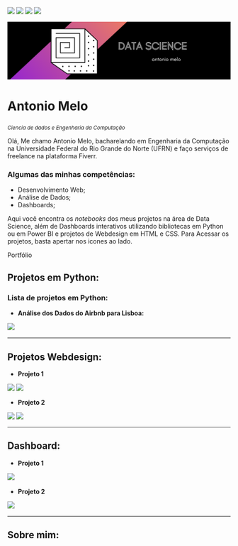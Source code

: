 <a href='https://www.linkedin.com/in/antonio-melo-6b3927201/'><img src="https://img.shields.io/badge/LinkedIn-0077B5?style=for-the-badge&logo=linkedin&logoColor=white"></a>
<a href='https://www.fiverr.com/users/antonio26_/seller_dashboard'><img src="https://img.shields.io/badge/fiverr-1DBF73?style=for-the-badge&amp;logo=fiverr&amp;logoColor=white"></a> 
<a href="https://medium.com/@antoniomlo"><img src="https://img.shields.io/badge/Medium-12100E?style=for-the-badge&logo=medium&logoColor=white"></a>
<a href='https://github.com/antoniomlo'><img src="https://img.shields.io/badge/GitHub-100000?style=for-the-badge&logo=github&logoColor=white"></a>

<p align="center">
  <img src="/img/DATA SCIENCE (1).png" >
</p>

# Antonio Melo
<sub>*Ciencia de dados e Engenharia da Computação*</sub>


Olá,
Me chamo Antonio Melo, bacharelando em Engenharia da Computação na Universidade Federal do Rio Grande do Norte (UFRN) e faço serviços de freelance na plataforma Fiverr.

### **Algumas das minhas competências:**

* Desenvolvimento Web;
* Análise de Dados;
* Dashboards;

Aqui você encontra os *notebooks* dos meus projetos na área de Data Science, além de Dashboards interativos utilizando bibliotecas em Python ou em Power BI e projetos de Webdesign em HTML e CSS. Para Acessar os projetos, basta apertar nos icones ao lado.

<p>Portfólio</p>

## Projetos em Python:

### Lista de projetos em Python:

* **Análise dos Dados do Airbnb para Lisboa:** 
<p><a href='https://github.com/antoniomelo26/Data_Science/blob/main/Analisando_os_Dados_do_Airbnb.ipynb'><img padding-left= "50px" src="https://img.shields.io/badge/Jupyter-F37626.svg?&amp;style=for-the-badge&amp;logo=Jupyter&amp;logoColor=white"></a></p>

---

## Projetos Webdesign:

* **Projeto 1** 
<p><a href='https://www.linkedin.com/in/antonio-melo-6b3927201/'><img src="https://img.shields.io/badge/CSS3-1572B6?style=for-the-badge&logo=css3&logoColor=white"></a>
<a href='https://www.linkedin.com/in/antonio-melo-6b3927201/'><img src="https://img.shields.io/badge/HTML5-E34F26?style=for-the-badge&logo=html5&logoColor=white"></a></p>

* **Projeto 2** 
<p><a href='https://www.linkedin.com/in/antonio-melo-6b3927201/'><img src="https://img.shields.io/badge/CSS3-1572B6?style=for-the-badge&logo=css3&logoColor=white"></a>
<a href='https://www.linkedin.com/in/antonio-melo-6b3927201/'><img src="https://img.shields.io/badge/HTML5-E34F26?style=for-the-badge&logo=html5&logoColor=white"></a>
 </p>

---

## Dashboard:

* **Projeto 1** 
<p><a href="https://www.linkedin.com/in/antonio-melo-6b3927201/"><img src="https://img.shields.io/badge/PowerBI-F2C811?style=for-the-badge&logo=Power%20BI&logoColor=white"></a></p>

* **Projeto 2** 
<p><a href="https://www.linkedin.com/in/antonio-melo-6b3927201/"><img src="https://img.shields.io/badge/Python-3776AB?style=for-the-badge&logo=python&logoColor=white"></a></p>

---

## Sobre mim:



